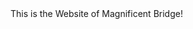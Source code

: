 <!DOCTYPE html>
<html lang="en">
<head>
	<meta charset="UTF-8">
	<title>Magnificent Bridge</title>
</head>
<body>
This is the Website of Magnificent Bridge!
</body>
</html>
